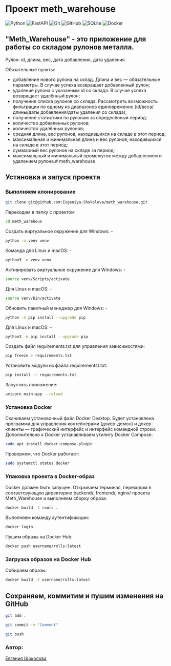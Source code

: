 # Проект meth_warehouse

![Python](https://img.shields.io/badge/python-3670A0?style=for-the-badge&logo=python&logoColor=ffdd54)
![FastAPI](https://img.shields.io/badge/FastAPI-005571?style=for-the-badge&logo=fastapi)
![Git](https://img.shields.io/badge/git-%23F05033.svg?style=for-the-badge&logo=git&logoColor=white)
![GitHub](https://img.shields.io/badge/github-%23121011.svg?style=for-the-badge&logo=github&logoColor=white)
![SQLite](https://img.shields.io/badge/sqlite-%2307405e.svg?style=for-the-badge&logo=sqlite&logoColor=white)
![Docker](https://img.shields.io/badge/docker-%230db7ed.svg?style=for-the-badge&logo=docker&logoColor=white)

## "Meth_Warehouse" - это приложение для работы со складом рулонов металла.

Рулон: id, длина, вес, дата добавления, дата удаления.

Обязательные пункты:
- добавление нового рулона на склад. Длина и вес — обязательные
параметры. В случае успеха возвращает добавленный рулон;
- удаление рулона с указанным id со склада. В случае успеха возвращает
удалённый рулон;
- получение списка рулонов со склада. Рассмотреть возможность
фильтрации по одному из диапазонов единовременно (id/веса/длины/даты
добавления/даты удаления со склада);
- получение статистики по рулонам за определённый период:
- количество добавленных рулонов;
- количество удалённых рулонов;
- средняя длина, вес рулонов, находившихся на складе в этот период;
- максимальная и минимальная длина и вес рулонов, находившихся на
складе в этот период;
- суммарный вес рулонов на складе за период;
- максимальный и минимальный промежуток между добавлением и
удалением рулона.# meth_warehouse


## Установка и запуск проекта

### Выполняем клонирование

```bash
git clone git@github.com:Evgeniya-Shokolova/meth_warehouse.git
```
Переходим в папку с проектом
```bash
cd meth_warehous
```
Создать виртуальное окружение для Windows: -
```bash
python -m venv venv
```
Команда для Linux и macOS: - 
```bash
python3 -m venv venv
```
Активировать виртуальное окружение для Windows: -
```bash
source venv/Scripts/activate
```
Для Linux и macOS: -
```bash
source venv/bin/activate
```
Обновить пакетный менеджер для Windows: -
```bash
python -m pip install --upgrade pip
```
Для Linux и macOS: -
```bash
python3 -m pip install --upgrade pip
```
Создать файл requirements.txt для управления зависимостями:
```bash
pip freeze > requirements.txt
```
Установить модули из файла requirementst.txt:`
```bash
pip install -r requirements.txt
```
Запустить приложение:
```bash
uvicorn main:app --reload
```

### Установка Docker

Скачиваем установочный файл Docker Desktop. Будет установлена программа для управления контейнерами (докер-демон) и докер-клиенты — графический интерфейс и интерфейс командной строки. 
Дополнительно к Docker устанавливаем утилиту Docker Compose:
```bash
sudo apt install docker-compose-plugin
```
Проверяем, что Docker работает:
```bash
sudo systemctl status docker
```

### Упаковка проекта в Docker-образ

Docker должен быть запущен. Открываем терминал, переходим в соответсвующую директорию backend/, frontend/, nginx/ проекта Meth_Warehouse и выполняем сборку образа:
```bash
docker build -t rools . 
```
Выполняем команду аутентификации:
```bash
docker login
```
Пушим образы на Docker Hub:
```bash
docker push username/rolls:latest
```

### Загрузка образов на Docker Hub
Собираем образы:
```bash
docker build -t username/rolls:latest
```

## Сохраняем, коммитим и пушим изменения на GitHub
```bash
git add .
```
```bash
git commit -m "Comment"
```
```bash
git push
```

### Автор:
[Евгения Шоколова](https://github.com/Evgeniya-Shokolova)
